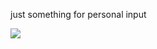 
just something for personal input


![](https://github.com/Theshyboyer/Knowledge-base/blob/main/dog.PNG)
